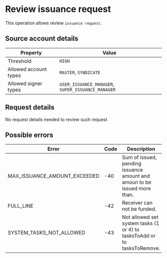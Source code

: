 # Review issuance request

This operation allows review `issuance request`.

## Source account details

| Property              | Value                                             |
|-----------------------|---------------------------------------------------|
| Threshold             | `HIGH`                                              |
| Allowed account types | `MASTER`, `SYNDICATE`                             |
| Allowed signer types  | `USER_ISSUANCE_MANAGER`, `SUPER_ISSUANCE_MANAGER` |

## Request details

No request details needed to review such request

## Possible errors

| Error                        | Code | Description                                                              |
|------------------------------|------|--------------------------------------------------------------------------|
| MAX_ISSUANCE_AMOUNT_EXCEEDED | -40  | Sum of issued, pending issuance amount and amoun to be issued more than. |
| FULL_LINE                    | -42  | Receiver can not be funded.                                              |
| SYSTEM_TASKS_NOT_ALLOWED     | -43  | Not allowed set system tasks (1 or 4) to tasksToAdd or to tasksToRemove. |

